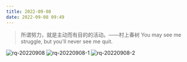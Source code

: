 ```yaml
---
title: 2022-09-08
date: 2022-09-08 09:49
---
```


> 所谓努力，就是主动而有目的的活动。——村上春树
> You may see me struggle, but you'll never see me quit.

![rq-20220908](http://images.iotop.work/upic/202298-rq-20220908.jpg)
![rq-20220908-1](http://images.iotop.work/upic/202298-rq-20220908-1.jpg)
![rq-20220908-2](http://images.iotop.work/upic/202298-rq-20220908-2.jpg)

